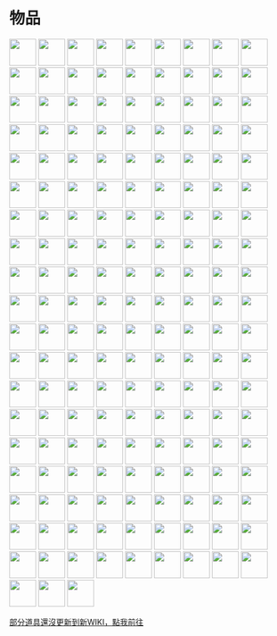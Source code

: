 # 物品
<a href="item/world_map_view.md"><img src="https://i.imgur.com/w5nzar8.png" width="48"/></a>
<a href="item/world_map_capture.md"><img src="https://i.imgur.com/Ix15Njd.png" width="48"/></a>
<a href="item/world_map_icon.md"><img src="https://i.imgur.com/VpQnV68.png" width="48"/></a>
<a href="item/land_book.md"><img src="https://i.imgur.com/Vj4LxUG.png" width="48"/></a>
<a href="item/land_book.md"><img src="https://i.imgur.com/duGvD3y.png" width="48"/></a>
<a href="item/land_block.md"><img src="https://i.imgur.com/wR67Nmg.png" width="48"/></a>
<a href="item/land_energy.md"><img src="https://i.imgur.com/Q7zi1Dp.png" width="48"/></a>
<a href="item/land_energy.md"><img src="https://i.imgur.com/gDlF2M6.png" width="48"/></a>
<a href="item/land_energy.md"><img src="https://i.imgur.com/ulqCHW3.png" width="48"/></a>
<a href="item/rename_milk.md"><img src="https://i.imgur.com/YX4uOZG.png" width="48"/></a>
<a href="item/simple_elevator.md"><img src="https://i.imgur.com/OLqL1Kq.png" width="48"/></a>
<a href="item/simple_elevator.md"><img src="https://i.imgur.com/a3p64mU.png" width="48"/></a>
<a href="item/record_point_gemstone.md"><img src="https://i.imgur.com/5IDgby3.png" width="48"/></a>
<a href="item/record_point_banner.md"><img src="https://i.imgur.com/PtMu2Cu.gif" width="48"/></a>
<a href="item/transfer.md"><img src="https://i.imgur.com/4eKYni0.png" width="48"/></a>
<a href="item/transfer.md"><img src="https://i.imgur.com/OAmPEYz.png" width="48"/></a>
<a href="item/transfer.md"><img src="https://i.imgur.com/zWMjq19.png" width="48"/></a>
<a href="item/transfer_book.md"><img src="https://i.imgur.com/APrqstL.png" width="48"/></a>
<a href="item/back.md"><img src="https://i.imgur.com/ILnnHV1.png" width="48"/></a>
<a href="item/back.md"><img src="https://i.imgur.com/1KwfKwH.png" width="48"/></a>
<a href="item/back.md"><img src="https://i.imgur.com/R3EtEh7.png" width="48"/></a>
<a href="item/random_transfer.md"><img src="https://i.imgur.com/2QdmOdE.png" width="48"/></a>
<a href="item/random_transfer.md"><img src="https://i.imgur.com/ME1CeOE.png" width="48"/></a>
<a href="item/random_transfer.md"><img src="https://i.imgur.com/xv4Ph4E.png" width="48"/></a>
<a href="item/invite_transfer_gemstone.md"><img src="https://i.imgur.com/4zxLVnc.png" width="48"/></a>
<a href="item/exchange_record_gemstone.md"><img src="https://i.imgur.com/7OTyHPW.png" width="48"/></a>
<a href="item/exchange_record_gemstone.md"><img src="https://i.imgur.com/B0iK4sj.png" width="48"/></a>
<a href="item/barter_menu.md"><img src="https://i.imgur.com/kUN6gyv.png" width="48"/></a>
<a href="item/fast_break_magic_wand.md"><img src="https://i.imgur.com/K3mWYK0.png" width="48"/></a>
<a href="item/fast_break_magic_wand.md"><img src="https://i.imgur.com/0UFpEqL.png" width="48"/></a>
<a href="item/fast_break_magic_wand.md"><img src="https://i.imgur.com/UGRvBmN.png" width="48"/></a>
<a href="item/fast_break_magic_wand.md"><img src="https://i.imgur.com/sMWjMmB.png" width="48"/></a>
<a href="item/fast_break_magic_wand.md"><img src="https://i.imgur.com/9a7kCfj.png" width="48"/></a>
<a href="item/fast_break_magic_wand.md"><img src="https://i.imgur.com/aHALsII.png" width="48"/></a>
<a href="item/fast_break_magic_wand.md"><img src="https://i.imgur.com/W49RaLU.png" width="48"/></a>
<a href="item/fast_break_magic_wand.md"><img src="https://i.imgur.com/wrtJ1c4.png" width="48"/></a>
<a href="item/fast_break_magic_wand.md"><img src="https://i.imgur.com/4tg5NLb.png" width="48"/></a>
<a href="item/fast_break_magic_wand.md"><img src="https://i.imgur.com/as54EEM.png" width="48"/></a>
<a href="item/fast_fill_magic_wand.md"><img src="https://i.imgur.com/B8jH9ap.png" width="48"/></a>
<a href="item/fast_fill_magic_wand.md"><img src="https://i.imgur.com/r6sqP9S.png" width="48"/></a>
<a href="item/fast_fill_magic_wand.md"><img src="https://i.imgur.com/ileKj0W.png" width="48"/></a>
<a href="item/fast_fill_magic_wand.md"><img src="https://i.imgur.com/sGzfVo7.png" width="48"/></a>
<a href="item/fast_fill_magic_wand.md"><img src="https://i.imgur.com/mPh5IMd.png" width="48"/></a>
<a href="item/fast_fill_magic_wand.md"><img src="https://i.imgur.com/25URfru.png" width="48"/></a>
<a href="item/fast_fill_magic_wand.md"><img src="https://i.imgur.com/7cOnwYJ.png" width="48"/></a>
<a href="item/fast_fill_magic_wand.md"><img src="https://i.imgur.com/mu3pml6.png" width="48"/></a>
<a href="item/fast_fill_magic_wand.md"><img src="https://i.imgur.com/4wVjMpa.png" width="48"/></a>
<a href="item/fast_fill_magic_wand.md"><img src="https://i.imgur.com/vHVetpI.png" width="48"/></a>
<a href="item/draw_map.md"><img src="https://i.imgur.com/qjhMAMR.png" width="48"/></a>
<a href="item/draw_map.md"><img src="https://i.imgur.com/vQoektV.png" width="48"/></a>
<a href="item/palette.md"><img src="https://i.imgur.com/skbOVM5.gif" width="48"/></a>
<a href="item/pen.md"><img src="https://i.imgur.com/WlYn4nT.gif" width="48"/></a>
<a href="item/pen.md"><img src="https://i.imgur.com/JCIHUl0.gif" width="48"/></a>
<a href="item/pen.md"><img src="https://i.imgur.com/XzyZjMg.gif" width="48"/></a>
<a href="item/pen.md"><img src="https://i.imgur.com/Fc9LRKo.gif" width="48"/></a>
<a href="item/pen.md"><img src="https://i.imgur.com/Sn4dH5a.gif" width="48"/></a>
<a href="item/entity_exterior_tag.md"><img src="https://i.imgur.com/nSlDuha.png" width="48"/></a>
<a href="item/lottery_ticket.md"><img src="https://i.imgur.com/qegwzus.png" width="48"/></a>
<a href="item/lottery_ticket.md"><img src="https://i.imgur.com/50XAfyr.png" width="48"/></a>
<a href="item/magic_nether_star.md"><img src="https://i.imgur.com/IWZz8YM.png" width="48"/></a>
<a href="item/dragon_tooth.md"><img src="https://i.imgur.com/ZJn6ZOj.png" width="48"/></a>
<a href="item/pickaxe.md"><img src="https://i.imgur.com/8Az4lnz.png" width="48"/></a>
<a href="item/axe.md"><img src="https://i.imgur.com/uysb6iv.png" width="48"/></a>
<a href="item/bow.md"><img src="https://i.imgur.com/OG1BKLZ.png" width="48"/></a>
<a href="item/sword.md"><img src="https://i.imgur.com/Pr9Lvlq.png" width="48"/></a>
<a href="item/shovel.md"><img src="https://i.imgur.com/PWVHzv7.png" width="48"/></a>
<a href="item/hoe.md"><img src="https://i.imgur.com/9KdiXDi.png" width="48"/></a>
<a href="item/helmet.md"><img src="https://i.imgur.com/zZtcnuU.png" width="48"/></a>
<a href="item/chestplate.md"><img src="https://i.imgur.com/A2lVkZG.png" width="48"/></a>
<a href="item/leggings.md"><img src="https://i.imgur.com/2GF9HK6.png" width="48"/></a>
<a href="item/boots.md"><img src="https://i.imgur.com/eTBvKLO.png" width="48"/></a>
<a href="item/dragon_blood_tooth.md"><img src="https://i.imgur.com/DWX8hfU.png" width="48"/></a>
<a href="item/pickaxe.md"><img src="https://i.imgur.com/JNU7eKp.png" width="48"/></a>
<a href="item/axe.md"><img src="https://i.imgur.com/Cj6g0bi.png" width="48"/></a>
<a href="item/bow.md"><img src="https://i.imgur.com/4Nnxagh.png" width="48"/></a>
<a href="item/sword.md"><img src="https://i.imgur.com/yIzgPwQ.png" width="48"/></a>
<a href="item/shovel.md"><img src="https://i.imgur.com/8xf18Pa.png" width="48"/></a>
<a href="item/hoe.md"><img src="https://i.imgur.com/VeOmr49.png" width="48"/></a>
<a href="item/helmet.md"><img src="https://i.imgur.com/X7aCueQ.png" width="48"/></a>
<a href="item/chestplate.md"><img src="https://i.imgur.com/Z51McG5.png" width="48"/></a>
<a href="item/leggings.md"><img src="https://i.imgur.com/tGMa21y.png" width="48"/></a>
<a href="item/boots.md"><img src="https://i.imgur.com/PAuaERZ.png" width="48"/></a>
<a href="item/nightmare_crystal.md"><img src="https://i.imgur.com/5JcMq75.png" width="48"/></a>
<a href="item/nightmare_crystal.md"><img src="https://i.imgur.com/VNWujqZ.png" width="48"/></a>
<a href="item/nightmare_crystal.md"><img src="https://i.imgur.com/pivPa8U.png" width="48"/></a>
<a href="item/pickaxe.md"><img src="https://i.imgur.com/lHvmvzX.png" width="48"/></a>
<a href="item/axe.md"><img src="https://i.imgur.com/1xabTbw.png" width="48"/></a>
<a href="item/bow.md"><img src="https://i.imgur.com/OpjZs4m.png" width="48"/></a>
<a href="item/sword.md"><img src="https://i.imgur.com/RV6EYFJ.png" width="48"/></a>
<a href="item/shovel.md"><img src="https://i.imgur.com/U0mx2o6.png" width="48"/></a>
<a href="item/hoe.md"><img src="https://i.imgur.com/v7lJRQe.png" width="48"/></a>
<a href="item/helmet.md"><img src="https://i.imgur.com/3TUXrLd.png" width="48"/></a>
<a href="item/chestplate.md"><img src="https://i.imgur.com/CKid2Sf.png" width="48"/></a>
<a href="item/leggings.md"><img src="https://i.imgur.com/IdCbNxt.png" width="48"/></a>
<a href="item/boots.md"><img src="https://i.imgur.com/JZu4crW.png" width="48"/></a>
<a href="item/land_flying_device.md"><img src="https://i.imgur.com/sMykckD.png" width="48"/></a>
<a href="item/land_flying_device.md"><img src="https://i.imgur.com/eKWcQ5V.png" width="48"/></a>
<a href="item/title_block.md"><img src="https://i.imgur.com/u3Xw80S.png" width="48"/></a>
<a href="item/title_block.md"><img src="https://i.imgur.com/Pnw2qaJ.png" width="48"/></a>
<a href="item/railway_block.md"><img src="https://i.imgur.com/cO4kFh3.png" width="48"/></a>
<a href="item/railway_block.md"><img src="https://i.imgur.com/5v9heKY.png" width="48"/></a>
<a href="item/railway_block.md"><img src="https://i.imgur.com/yVAdA3i.png" width="48"/></a>
<a href="item/rope.md"><img src="https://i.imgur.com/ZvzYK32.png" width="48"/></a>
<a href="item/rope.md"><img src="https://i.imgur.com/horYOR1.png" width="48"/></a>
<a href="item/rope.md"><img src="https://i.imgur.com/bLvlyCD.png" width="48"/></a>
<a href="item/rope.md"><img src="https://i.imgur.com/qvrHVFH.png" width="48"/></a>
<a href="item/cat_palm.md"><img src="https://i.imgur.com/NPueuTE.png" width="48"/></a>
<a href="item/cat_palm.md"><img src="https://i.imgur.com/KRZdBzb.png" width="48"/></a>
<a href="item/cat_palm.md"><img src="https://i.imgur.com/XGricDM.png" width="48"/></a>
<a href="item/cat_palm.md"><img src="https://i.imgur.com/KR1xCVf.png" width="48"/></a>
<a href="item/cat_palm.md"><img src="https://i.imgur.com/DrX0oX4.png" width="48"/></a>
<a href="item/cat_palm.md"><img src="https://i.imgur.com/E8T8pdA.png" width="48"/></a>
<a href="item/cat_palm.md"><img src="https://i.imgur.com/EqNP85I.png" width="48"/></a>
<a href="item/cat_palm.md"><img src="https://i.imgur.com/sbEFsan.png" width="48"/></a>
<a href="item/cat_palm.md"><img src="https://i.imgur.com/xbhdFWI.png" width="48"/></a>
<a href="item/cat_palm.md"><img src="https://i.imgur.com/ewrcAfe.png" width="48"/></a>
<a href="item/cat_palm.md"><img src="https://i.imgur.com/CKVJaaa.png" width="48"/></a>
<a href="item/cat_palm.md"><img src="https://i.imgur.com/sibxc3Q.png" width="48"/></a>
<a href="item/cat_palm.md"><img src="https://i.imgur.com/xTdR0iu.png" width="48"/></a>
<a href="item/cat_palm.md"><img src="https://i.imgur.com/5AVmtKo.png" width="48"/></a>
<a href="item/cat_palm.md"><img src="https://i.imgur.com/SrUaJHU.png" width="48"/></a>
<a href="item/cat_palm.md"><img src="https://i.imgur.com/dYyGRUZ.png" width="48"/></a>
<a href="item/cat_palm.md"><img src="https://i.imgur.com/c1inAh8.png" width="48"/></a>
<a href="item/cat_palm.md"><img src="https://i.imgur.com/2LSExAT.png" width="48"/></a>
<a href="item/cat_palm.md"><img src="https://i.imgur.com/ceBdgpl.png" width="48"/></a>
<a href="item/cat_palm.md"><img src="https://i.imgur.com/Br40cQf.png" width="48"/></a>
<a href="item/cat_palm.md"><img src="https://i.imgur.com/XQ48mqt.png" width="48"/></a>
<a href="item/cat_palm.md"><img src="https://i.imgur.com/Y8Ur8Zd.png" width="48"/></a>
<a href="item/cat_palm.md"><img src="https://i.imgur.com/QfC3axT.png" width="48"/></a>
<a href="item/cat_palm.md"><img src="https://i.imgur.com/GLwRx8Y.png" width="48"/></a>
<a href="item/cat_palm.md"><img src="https://i.imgur.com/x6M8KIn.png" width="48"/></a>
<a href="item/cat_palm.md"><img src="https://i.imgur.com/0IFaMLZ.png" width="48"/></a>
<a href="item/cat_palm.md"><img src="https://i.imgur.com/mAaNxkB.png" width="48"/></a>
<a href="item/cat_palm.md"><img src="https://i.imgur.com/vk4l9po.png" width="48"/></a>
<a href="item/cat_palm.md"><img src="https://i.imgur.com/aIchx82.png" width="48"/></a>
<a href="item/cat_palm.md"><img src="https://i.imgur.com/3pUEnJ8.png" width="48"/></a>
<a href="item/cat_palm.md"><img src="https://i.imgur.com/1lDLObl.png" width="48"/></a>
<a href="item/cat_palm.md"><img src="https://i.imgur.com/gPvEwaV.png" width="48"/></a>
<a href="item/cat_palm.md"><img src="https://i.imgur.com/w2Jcc3C.gif" width="48"/></a>
<a href="item/cat_palm.md"><img src="https://i.imgur.com/mthVuxz.gif" width="48"/></a>
<a href="item/cat_palm.md"><img src="https://i.imgur.com/gUwAtm9.png" width="48"/></a>
<a href="item/cat_palm.md"><img src="https://i.imgur.com/icGBiuV.png" width="48"/></a>
<a href="item/cat_palm.md"><img src="https://i.imgur.com/1Y0zQGq.png" width="48"/></a>
<a href="item/cat_palm.md"><img src="https://i.imgur.com/k4t0Y3U.png" width="48"/></a>
<a href="item/cat_palm.md"><img src="https://i.imgur.com/POfww2a.png" width="48"/></a>
<a href="item/cat_palm.md"><img src="https://i.imgur.com/RExyHLi.png" width="48"/></a>
<a href="item/cat_palm.md"><img src="https://i.imgur.com/VJXGiSP.png" width="48"/></a>
<a href="item/cat_palm.md"><img src="https://i.imgur.com/FLsPWCt.png" width="48"/></a>
<a href="item/cat_palm.md"><img src="https://i.imgur.com/OryBBW4.png" width="48"/></a>
<a href="item/cat_palm.md"><img src="https://i.imgur.com/PD0jlo0.png" width="48"/></a>
<a href="item/cat_palm.md"><img src="https://i.imgur.com/DwivW6I.png" width="48"/></a>
<a href="item/cat_palm.md"><img src="https://i.imgur.com/fDjxoVd.png" width="48"/></a>
<a href="item/cat_palm.md"><img src="https://i.imgur.com/Lq0Aanx.png" width="48"/></a>
<a href="item/cat_palm.md"><img src="https://i.imgur.com/9cIFVz8.png" width="48"/></a>
<a href="item/cat_palm.md"><img src="https://i.imgur.com/G9KVrUo.png" width="48"/></a>
<a href="item/cat_palm.md"><img src="https://i.imgur.com/gQxV5vZ.png" width="48"/></a>
<a href="item/cat_palm.md"><img src="https://i.imgur.com/M9DHzXs.png" width="48"/></a>
<a href="item/cat_palm.md"><img src="https://i.imgur.com/FfqDiSZ.png" width="48"/></a>
<a href="item/cat_palm.md"><img src="https://i.imgur.com/2aKiWqD.png" width="48"/></a>
<a href="item/cat_palm.md"><img src="https://i.imgur.com/AZshztV.png" width="48"/></a>
<a href="item/cat_palm.md"><img src="https://i.imgur.com/AoBXCRF.png" width="48"/></a>
<a href="item/cat_palm.md"><img src="https://i.imgur.com/fDj2kXK.png" width="48"/></a>
<a href="item/cat_palm.md"><img src="https://i.imgur.com/TjlWo7N.png" width="48"/></a>
<a href="item/cat_palm.md"><img src="https://i.imgur.com/olmJSOS.png" width="48"/></a>
<a href="item/cat_palm.md"><img src="https://i.imgur.com/M4OVGb3.png" width="48"/></a>
<a href="item/cat_palm.md"><img src="https://i.imgur.com/H0obGSp.png" width="48"/></a>
<a href="item/cat_palm.md"><img src="https://i.imgur.com/t0YqYxT.png" width="48"/></a>
<a href="item/cat_palm.md"><img src="https://i.imgur.com/ZqadybQ.png" width="48"/></a>
<a href="item/cat_palm.md"><img src="https://i.imgur.com/agcVeaA.png" width="48"/></a>
<a href="item/cat_palm.md"><img src="https://i.imgur.com/xSWz1IM.png" width="48"/></a>
<a href="item/cat_palm.md"><img src="https://i.imgur.com/iijoXzD.png" width="48"/></a>
<a href="item/cat_palm.md"><img src="https://i.imgur.com/sd0PDy8.png" width="48"/></a>
<a href="item/cat_palm.md"><img src="https://i.imgur.com/7tQnuoW.gif" width="48"/></a>
<a href="item/cat_palm.md"><img src="https://i.imgur.com/FW1nORV.gif" width="48"/></a>

[部分道具還沒更新到新WIKI，點我前往](https://github.com/CatPalmServer/Wiki/wiki)